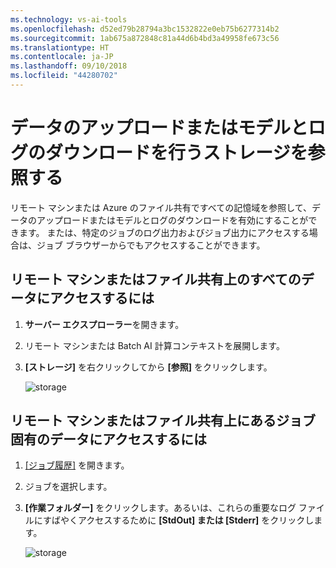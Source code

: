 ```yaml
---
ms.technology: vs-ai-tools
ms.openlocfilehash: d52ed79b28794a3bc1532822e0eb75b6277314b2
ms.sourcegitcommit: 1ab675a872848c81a44d6b4bd3a49958fe673c56
ms.translationtype: HT
ms.contentlocale: ja-JP
ms.lasthandoff: 09/10/2018
ms.locfileid: "44280702"
---
```

# <a name="browse-storage-to-upload-data-or-download-models-and-logs"></a>データのアップロードまたはモデルとログのダウンロードを行うストレージを参照する

リモート マシンまたは Azure のファイル共有ですべての記憶域を参照して、データのアップロードまたはモデルとログのダウンロードを有効にすることができます。 または、特定のジョブのログ出力およびジョブ出力にアクセスする場合は、ジョブ ブラウザーからでもアクセスすることができます。

## <a name="to-access-all-data-on-the-remote-machine-or-file-share"></a>リモート マシンまたはファイル共有上のすべてのデータにアクセスするには
1. **サーバー エクスプローラー**を開きます。
2. リモート マシンまたは Batch AI 計算コンテキストを展開します。
3. **[ストレージ]** を右クリックしてから **[参照]** をクリックします。

    ![storage](media\manage-storage\browse-storage.png)

## <a name="to-access-job-specific-data-on-the-remote-machine-or-file-share"></a>リモート マシンまたはファイル共有上にあるジョブ固有のデータにアクセスするには
1. [[ジョブ履歴]](job-details.md) を開きます。
2. ジョブを選択します。
3. **[作業フォルダー]** をクリックします。あるいは、これらの重要なログ ファイルにすばやくアクセスするために **[StdOut] または [Stderr]** をクリックします。

    ![storage](media\manage-storage\job-workingfolder.png)
